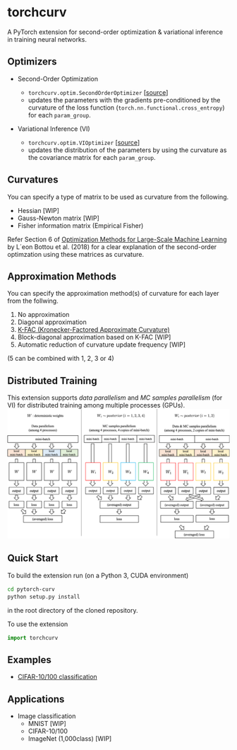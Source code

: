 # torchcurv
A PyTorch extension for second-order optimization & variational inference in training neural networks.
 
## Optimizers
- Second-Order Optimization
  - `torchcurv.optim.SecondOrderOptimizer` [[source](https://github.com/rioyokotalab/pytorch-curv/blob/master/torchcurv/optim/secondorder.py)]
  - updates the parameters with the gradients pre-conditioned by the curvature of the loss function (`torch.nn.functional.cross_entropy`) for each `param_group`.

- Variational Inference (VI)
  - `torchcurv.optim.VIOptimizer` [[source](https://github.com/rioyokotalab/pytorch-curv/blob/master/torchcurv/optim/vi.py)]
  - updates the distribution of the parameters by using the curvature as the covariance matrix for each `param_group`.
 
## Curvatures
You can specify a type of matrix to be used as curvature from the following.
- Hessian [WIP]
- Gauss-Newton matrix [WIP] 
- Fisher information matrix (Empirical Fisher)

Refer Section 6 of [Optimization Methods for Large-Scale Machine Learning](https://arxiv.org/abs/1606.04838) by L´eon Bottou et al. (2018) for a clear explanation of the second-order optimzation using these matrices as curvature.

## Approximation Methods
You can specify the approximation method(s) of curvature for each layer from the follwing.
1. No approximation
2. Diagonal approximation
3. [K-FAC (Kronecker-Factored Approximate Curvature)](https://arxiv.org/abs/1503.05671)
4. Block-diagonal approximation based on K-FAC [WIP]
5. Automatic reduction of curvature update frequency [WIP]

(5 can be combined with 1, 2, 3 or 4)

## Distributed Training
This extension supports *data parallelism* and *MC samples parallelism* (for VI)
for distributed training among multiple processes (GPUs).
![](docs/distributed_vi.png) 

## Quick Start
To build the extension run (on a Python 3, CUDA environment)
```bash
cd pytorch-curv
python setup.py install
```
in the root directory of the cloned repository.

To use the extension
```python
import torchcurv
```

## Examples
- [CIFAR-10/100 classification](https://github.com/rioyokotalab/pytorch-curv/tree/master/examples/cifar)

## Applications
- Image classification
  - MNIST [WIP]
  - CIFAR-10/100
  - ImageNet (1,000class) [WIP]
